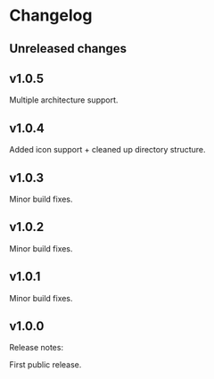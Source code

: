 # Changelog

## Unreleased changes

## v1.0.5

Multiple architecture support.

## v1.0.4

Added icon support + cleaned up directory structure.

## v1.0.3

Minor build fixes.

## v1.0.2

Minor build fixes.

## v1.0.1

Minor build fixes.

## v1.0.0

Release notes:

First public release.